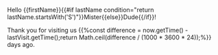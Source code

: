 Hello {{firstName}}{{#if lastName condition="return lastName.startsWith('S')"}}Mister{{else}}Dude{{/if}}!

Thank you for visiting us {{%const difference = now.getTime() - lastVisit.getTime();return Math.ceil(difference / (1000 * 3600 * 24));%}} days ago.